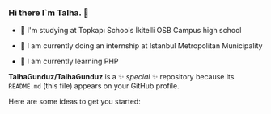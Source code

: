 ### Hi there I`m Talha. 👋


- 🏫 I'm studying at Topkapı Schools İkitelli OSB Campus high school

- 🔭 I am currently doing an internship at Istanbul Metropolitan Municipality

- 🌱 I am currently learning PHP


**TalhaGunduz/TalhaGunduz** is a ✨ _special_ ✨ repository because its `README.md` (this file) appears on your GitHub profile.

Here are some ideas to get you started:
